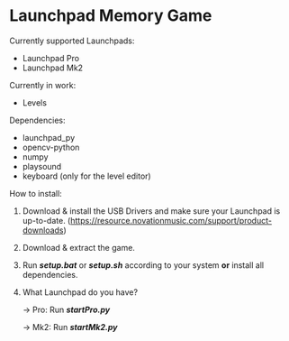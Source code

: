 # Launchpad Memory Game

Currently supported Launchpads:
- Launchpad Pro
- Launchpad Mk2

Currently in work:
- Levels

Dependencies:
- launchpad_py
- opencv-python
- numpy
- playsound 
- keyboard (only for the level editor)

How to install:
1. Download & install the USB Drivers and make sure your Launchpad is up-to-date. (https://resource.novationmusic.com/support/product-downloads)
2. Download & extract the game.
3. Run ___setup.bat___ or ___setup.sh___ according to your system __or__ install all dependencies.
4. What Launchpad do you have?
   
   -> Pro:
          Run ___startPro.py___
   
   -> Mk2:
          Run ___startMk2.py___
